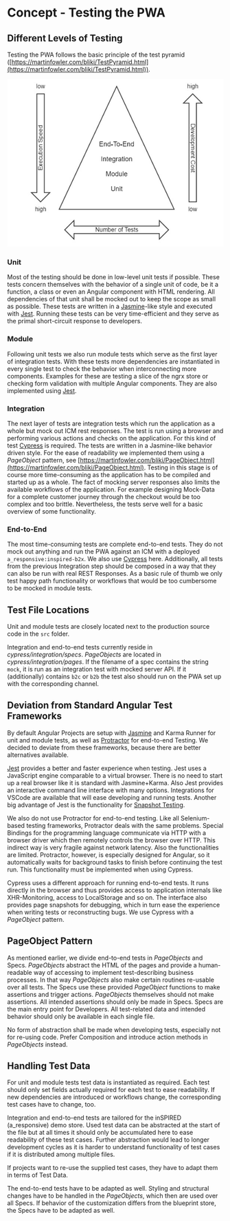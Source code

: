 # Concept - Testing the PWA

## Different Levels of Testing

Testing the PWA follows the basic principle of the test pyramid ([https://martinfowler.com/bliki/TestPyramid.html](https://martinfowler.com/bliki/TestPyramid.html)).

![Test Pyramid](testing-test-pyramid.jpg)

### Unit

Most of the testing should be done in low-level unit tests if possible. These tests concern themselves with the behavior of a single unit of code, be it a function, a class or even an Angular component with HTML rendering. All dependencies of that unit shall be mocked out to keep the scope as small as possible. These tests are written in a [Jasmine](https://jasmine.github.io/)\-like style and executed with [Jest](https://facebook.github.io/jest/). Running these tests can be very time-efficient and they serve as the primal short-circuit response to developers.

### Module

Following unit tests we also run module tests which serve as the first layer of integration tests. With these tests more dependencies are instantiated in every single test to check the behavior when interconnecting more components. Examples for these are testing a slice of the ngrx store or checking form validation with multiple Angular components. They are also implemented using [Jest](https://facebook.github.io/jest/).

### Integration

The next layer of tests are integration tests which run the application as a whole but mock out ICM rest responses. The test is run using a browser and performing various actions and checks on the application. For this kind of test [Cypress](https://www.cypress.io/) is required. The tests are written in a Jasmine-like behavior driven style. For the ease of readability we implemented them using a _PageObject_ pattern, see [https://martinfowler.com/bliki/PageObject.html](https://martinfowler.com/bliki/PageObject.html). Testing in this stage is of course more time-consuming as the application has to be compiled and started up as a whole. The fact of mocking server responses also limits the available workflows of the application. For example designing Mock-Data for a complete customer journey through the checkout would be too complex and too brittle. Nevertheless, the tests serve well for a basic overview of some functionality.

### End-to-End

The most time-consuming tests are complete end-to-end tests. They do not mock out anything and run the PWA against an ICM with a deployed `a_responsive:inspired-b2x`. We also use [Cypress](https://www.cypress.io/) here. Additionally, all tests from the previous Integration step should be composed in a way that they can also be run with real REST Responses. As a basic rule of thumb we only test happy path functionality or workflows that would be too cumbersome to be mocked in module tests.

## Test File Locations

Unit and module tests are closely located next to the production source code in the `src` folder.

Integration and end-to-end tests currently reside in _cypress/integration/specs_. _PageObjects_ are located in _cypress/integration/pages_. If the filename of a spec contains the string `mock`, it is run as an integration test with mocked server API. If it (additionally) contains `b2c` or `b2b` the test also should run on the PWA set up with the corresponding channel.

## Deviation from Standard Angular Test Frameworks

By default Angular Projects are setup with [Jasmine](https://jasmine.github.io/) and Karma Runner for unit and module tests, as well as [Protractor](https://www.protractortest.org) for end-to-end Testing. We decided to deviate from these frameworks, because there are better alternatives available.

[Jest](https://facebook.github.io/jest/) provides a better and faster experience when testing. Jest uses a JavaScript engine comparable to a virtual browser. There is no need to start up a real browser like it is standard with Jasmine+Karma. Also Jest provides an interactive command line interface with many options. Integrations for VSCode are available that will ease developing and running tests. Another big advantage of Jest is the functionality for [Snapshot Testing](https://jestjs.io/docs/en/snapshot-testing).

We also do not use Protractor for end-to-end testing. Like all Selenium-based testing frameworks, Protractor deals with the same problems. Special Bindings for the programming language communicate via HTTP with a browser driver which then remotely controls the browser over HTTP. This indirect way is very fragile against network latency. Also the functionalities are limited. Protractor, however, is especially designed for Angular, so it automatically waits for background tasks to finish before continuing the test run. This functionality must be implemented when using Cypress.

Cypress uses a different approach for running end-to-end tests. It runs directly in the browser and thus provides access to application internals like XHR-Monitoring, access to LocalStorage and so on. The interface also provides page snapshots for debugging, which in turn ease the experience when writing tests or reconstructing bugs. We use Cypress with a _PageObject_ pattern.

## PageObject Pattern

As mentioned earlier, we divide end-to-end tests in _PageObjects_ and Specs. _PageObjects_ abstract the HTML of the pages and provide a human-readable way of accessing to implement test-describing business processes. In that way _PageObjects_ also make certain routines re-usable over all tests. The Specs use these provided _PageObject_ functions to make assertions and trigger actions. _PageObjects_ themselves should not make assertions. All intended assertions should only be made in Specs. Specs are the main entry point for Developers. All test-related data and intended behavior should only be available in each single file.

No form of abstraction shall be made when developing tests, especially not for re-using code. Prefer Composition and introduce action methods in _PageObjects_ instead.

## Handling Test Data

For unit and module tests test data is instantiated as required. Each test should only set fields actually required for each test to ease readability. If new dependencies are introduced or workflows change, the corresponding test cases have to change, too.

Integration and end-to-end tests are tailored for the inSPIRED (a_responsive) demo store. Used test data can be abstracted at the start of the file but at all times it should only be accumulated here to ease readability of these test cases. Further abstraction would lead to longer development cycles as it is harder to understand functionality of test cases if it is distributed among multiple files.

If projects want to re-use the supplied test cases, they have to adapt them in terms of Test Data.

The end-to-end tests have to be adapted as well. Styling and structural changes have to be handled in the _PageObjects_, which then are used over all Specs. If behavior of the customization differs from the blueprint store, the Specs have to be adapted as well.

